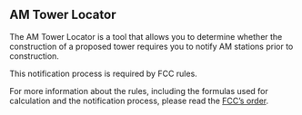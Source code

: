 ## AM Tower Locator

The AM Tower Locator is a tool that allows you to determine whether the construction of a proposed tower requires you to notify AM stations prior to construction.

This notification process is required by FCC rules.

For more information about the rules, including the formulas used for calculation and the notification process, please read the [FCC’s order](http://transition.fcc.gov/Daily_Releases/Daily_Business/2013/db0816/FCC-13-115A1.pdf). 
